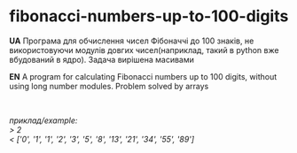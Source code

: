 # fibonacci-numbers-up-to-100-digits
<b>UA</b> Програма для обчислення чисел Фібоначчі до 100 знаків, не використовуючи модулів довгих чисел(наприклад, такий в python вже вбудований в ядро). Задача вирішена масивами

<b>EN</b> A program for calculating Fibonacci numbers up to 100 digits, without using long number modules. Problem solved by arrays

<br>

<i>приклад/example:<br>
\> 2 <br>
\< ['0', '1', '1', '2', '3', '5', '8', '13', '21', '34', '55', '89']</i>
